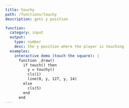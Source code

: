 ```yaml
---
title: touchy
path: /functions/touchy
description: gets y position

function:
  category: input
  output:
    type: number
    desc: the y position where the player is touching
  examples:
    interactive demo (touch the square): |
      function _draw()
        if touch() then
          y = touchy()
          cls(1)
          line(0, y, 127, y, 14)
        else
          cls(5)
        end
      end
---
```

